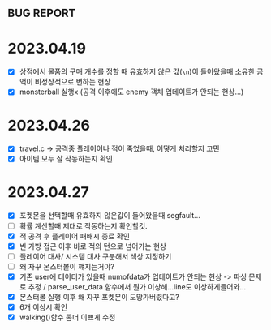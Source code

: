 ## BUG REPORT
# 2023.04.19
- [x] 상점에서 물품의 구매 개수를 정할 때 유효하지 않은 값(`\n`)이 들어왔을때 소유한 금액이 비정상적으로 변하는 현상 
- [x] monsterball 실행x (공격 이후에도 enemy 객체 업데이트가 안되는 현상...)

# 2023.04.26
- [x] travel.c -> 공격중 플레이어나 적이 죽었을때, 어떻게 처리할지 고민
- [x] 아이템 모두 잘 작동하는지 확인

# 2023.04.27
- [x] 포켓몬을 선택할때 유효하지 않은값이 들어왔을때 segfault...
- [ ] 확률 계산할때 제대로 작동하는지 확인할것.
- [x] 적 공격 후 플레이어 패배시 종료 확인
- [x] 빈 가방 접근 이후 바로 적의 턴으로 넘어가는 현상
- [ ] 플레이어 대사/ 시스템 대사 구분해서 색상 지정하기
- [ ] 왜 자꾸 몬스터볼이 꺠지는거야?
- [X] 기존 user에 데이터가 있을때 numofdata가 업데이트가 안되는 현상 -> 파싱 문제로 추정 / parse_user_data 함수에서 뭔가 이상해...line도 이상하게들어와...
- [x] 몬스터볼 실행 이후 왜 자꾸 포켓몬이 도망가버렸다고?
- [x] 6개 이상시 확인
- [x] walking()함수 좀더 이쁘게 수정